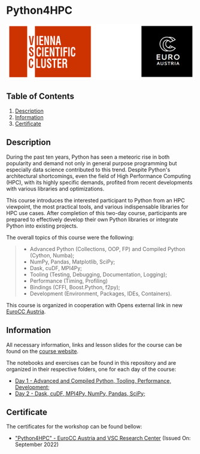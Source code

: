 # Python4HPC

![Course](images/banner.png)

## Table of Contents
1. [Description](#description)
2. [Information](#information)
3. [Certificate](#certificate)

<a name="descripton"></a>
## Description

During the past ten years, Python has seen a meteoric rise in both popularity and demand not only in general purpose programming but especially data science contributed to this trend. Despite Python's architectural shortcomings, even the field of High Performance Computing (HPC), with its highly specific demands, profited from recent developments with various libraries and optimizations.

This course introduces the interested participant to Python from an HPC viewpoint, the most practical tools, and various indispensable libraries for HPC use cases. After completion of this two-day course, participants are prepared to effectively develop their own Python libraries or integrate Python into existing projects.

The overall topics of this course were the following:
> - Advanced Python (Collections, OOP, FP) and Compiled Python (Cython, Numba);
> - NumPy, Pandas, Matplotlib, SciPy;
> - Dask, cuDF, MPI4Py;
> - Tooling (Testing, Debugging, Documentation, Logging);
> - Performance (Timing, Profiling)
> - Bindings (CFFI, Boost.Python, f2py);
> - Development (Environment, Packages, IDEs, Containers).

This course is organized in cooperation with Opens external link in new [EuroCC Austria](https://eurocc-austria.at/).

<a name="information"></a>
## Information

All necessary information, links and lesson slides for the course can be found on the [course website](https://vsc.ac.at/training/2022/Python4HPC).

The notebooks and exercises can be found in this repository and are organized in their respective folders, one for each day of the course:
- [Day 1 - Advanced and Compiled Python, Tooling, Performance, Development;](https://github.com/HROlive/Python4HPC/tree/main/Day%201%20-%20Advanced%20and%20Compiled%20Python%2C%20Tooling%2C%20Performance%2C%20Development)
- [Day 2 - Dask, cuDF, MPI4Py, NumPy, Pandas, SciPy;](https://github.com/HROlive/Python4HPC/tree/main/Day%202%20-%20Dask%2C%20cuDF%2C%20MPI4Py%2C%20NumPy%2C%20Pandas%2C%20SciPy)

<a name="certificate"></a>
## Certificate

The certificates for the workshop can be found bellow:

- ["Python4HPC" - EuroCC Austria and VSC Research Center](https://github.com/HROlive/Python4HPC/blob/main/images/Python4HPC-2022-Aug_Certificate_Oliveira.pdf) (Issued On: September 2022)
